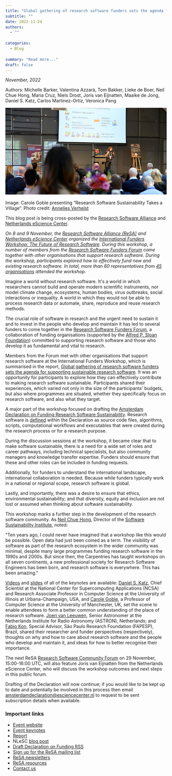 ```yaml
---
title: "Global gathering of research software funders sets the agenda for supporting sustainable research software"
subtitle: ""
date: 2022-11-24
authors:
  - ""

categories: 
  - Blog

summary: "Read more..."
draft: false
---
```


_November, 2022_  

Authors: Michelle Barker, Valentina Azzarà, Tom Bakker, Lieke de Boer, Neil Chue Hong, Maria Cruz, Niels Drost, Joris van Eijnatten, Maaike de Jong, Daniel S. Katz, Carlos Martinez-Ortiz, Veronica Pang

<div class="row justify-content-center">
    <img src="FF_CaroleGoble.jpg" alt="Carole Goble presenting “Research Software Sustainability Takes a Village”. Photo credit: Annelies Verhelst">
</div> 

Image: Carole Goble presenting “Research Software Sustainability Takes a Village”. Photo credit: [Annelies Verhelst](https://anneliesverhelst.com/)

This blog post is being cross-posted by the [Research Software Alliance](/blog/2022-11/) and [Netherlands eScience Center](https://medium.com/@eScienceCenter/the-future-of-research-software-602878378c5f).

_On 8 and 9 November,_ _the_ [_Research Software Alliance (ReSA)_](https://www.researchsoft.org/) _and_ [_Netherlands eScience Center_](https://www.esciencecenter.nl/) _organized_ _the_ [_International Funders Workshop: The Future of Research Software_](https://www.future-of-research-software.org/)_. During this workshop,_ _a number of members from the_ [_Research Software Funders Forum_](/forums/funders-forum/) _came together with other organisations that support research software. During the workshop, participants explored how to effectively fund new and existing research software. In total, more than 60 representatives from_ [_45 organisations_](https://future-of-research-software.org/participants/) _attended the workshop._

Imagine a world without research software. It's a world in which researchers cannot build and operate modern scientific instruments, nor model climate change, ecosystems, human bodies, virus outbreaks, social interactions or inequality. A world in which they would not be able to process research data or automate, share, reproduce and reuse research methods.

The crucial role of software in research and the urgent need to sustain it and to invest in the people who develop and maintain it has led to several funders to come together in the [Research Software Funders Forum](/forums/funders-forum/), a collaboration of funding organisations (supported by the [Alfred P. Sloan Foundation](https://sloan.org/)) committed to supporting research software and those who develop it as fundamental and vital to research.

Members from the Forum met with other organisations that support research software at the International Funders Workshop, which is summarised in the report, [Global gathering of research software funders sets the agenda for supporting sustainable research software](https://zenodo.org/record/7384410#.Y4k4VexBw3E). It was an opportunity for participants to explore how they can effectively contribute to making research software sustainable. Participants shared their experiences, which varied not only in the size of the participants' budgets, but also where programmes are situated, whether they specifically focus on research software, and also what they target.

A major part of the workshop focused on drafting the [Amsterdam Declaration on Funding Research Software Sustainability](https://future-of-research-software.org/draft-amsterdam-declaration-on-funding-research-software-sustainability/). Research software is [defined](https://doi.org/10.1038/s41597-022-01710-x) within the Declaration as source code files, algorithms, scripts, computational workflows and executables that were created during the research process or for a research purpose.

During the discussion sessions at the workshop, it became clear that to make software sustainable, there is a need for a wide set of roles and career pathways, including technical specialists, but also community managers and knowledge transfer expertise. Funders should ensure that these and other roles can be included in funding requests.

Additionally, for funders to understand the international landscape, international collaboration is needed. Because while funders typically work in a national or regional scope, research software is global.

Lastly, and importantly, there was a desire to ensure that ethics, environmental sustainability; and that diversity, equity and inclusion are not lost or assumed when thinking about software sustainability.

This workshop marks a further step in the development of the research software community. As [Neil Chue Hong](https://www.software.ac.uk/about/staff/person/neil-chue-hong), Director of the [Software Sustainability Institute](https://www.ed.ac.uk/profile/neil-chue-hong), noted:

"Ten years ago, I could never have imagined that a workshop like this would be possible. Open data had just been coined as a term. The visibility of software as part of the research ecosystem in the wider community was minimal, despite many large programmes funding research software in the 1990s and 2000s. But since then, the Carpentries has taught workshops on all seven continents, a new professional society for Research Software Engineers has been born, and research software is everywhere. This has been amazing."

[Videos](https://future-of-research-software.org/presentations/) and [slides](https://future-of-research-software.org/presentations/) of all of the keynotes are available: [Daniel S. Katz](https://danielskatz.org/), Chief Scientist at the National Center for Supercomputing Applications (NCSA) and Research Associate Professor in Computer Science at the University of Illinois at Urbana-Champaign, USA, and [Carole Goble](https://www.research.manchester.ac.uk/portal/carole.goble.html), a Professor of Computer Science at the University of Manchester, UK, set the scene to enable attendees to form a better common understanding of the place of research software. [Joeri van Leeuwen](https://www.uva.nl/en/profile/l/e/a.g.j.vanleeuwen/a.g.j.vanleeuwen.html?cb), Senior Astronomer at the Netherlands Institute for Radio Astronomy (ASTRON), Netherlands; and [Fabio Kon](https://fapesp.br/index.php/7140/fabio-kon), Special Advisor, São Paulo Research Foundation (FAPESP), Brazil, shared their researcher and funder perspectives (respectively), thoughts on why and how to care about research software and the people who develop and maintain it, and ideas for how to better recognise their importance.

The next ReSA [Research Software Community Forum](/forums/community-forum/) on 29 November, 15:00-16:00 UTC, will also feature Joris van Eijnatten from the Netherlands eScience Center, who will discuss the workshop outcomes and next steps in this public forum.

Drafting of the Declaration will now continue; if you would like to be kept up to date and potentially be involved in this process then email [amsterdamdeclaration@esciencecenter.nl](mailto:amsterdamdeclaration@esciencecenter.nl) to request to be sent subscription details when available.

### Important links
  * [Event website](https://future-of-research-software.org)
  * [Event keynotes](https://future-of-research-software.org/presentations)
  * [Report](https://doi.org/10.5281/zenodo.7350199)
  * NLeSC [blog post](https://blog.esciencecenter.nl/)
  * [Draft Declaration on Funding RSS](https://future-of-research-software.org/draft-amsterdam-declaration-on-funding-research-software-sustainability/)
  * [Sign up for the ReSA mailing list](https://landing.mailerlite.com/webforms/landing/i5e1h2)
  * [ReSA newsletters](/news)
  * [ReSA resources](/resa-resources)
  * [Contact us](/contact)